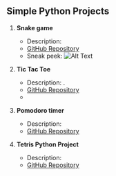 ## Simple Python Projects

1. **Snake game**
   - Description: 
   - [GitHub Repository](link-to-repo)
   - Sneak peek:
     ![Alt Text](url_to_your_image)


2. **Tic Tac Toe**
   - Description: .
   - [GitHub Repository](https://github.com/lberoggi/simple-python-projects/blob/a1933c865473b07f9afd41aa6afceea27a0d83df/snake%20game.py)
   - 

3. **Pomodoro timer**
   - Description:
   - [GitHub Repository](link-to-repo)

4. **Tetris Python Project**
   - Description: 
   - [GitHub Repository](link-to-repo)
